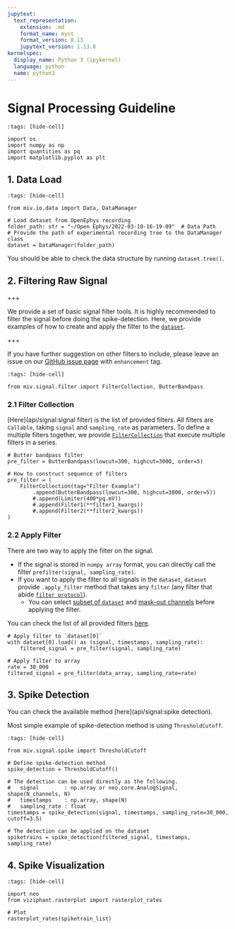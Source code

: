 ```yaml
---
jupytext:
  text_representation:
    extension: .md
    format_name: myst
    format_version: 0.13
    jupytext_version: 1.13.8
kernelspec:
  display_name: Python 3 (ipykernel)
  language: python
  name: python3
---
```


# Signal Processing Guideline

```{code-cell} ipython3
:tags: [hide-cell]

import os
import numpy as np
import quantities as pq
import matplotlib.pyplot as plt

```

## 1. Data Load

```{code-cell} ipython3
:tags: [hide-cell]

from miv.io.data import Data, DataManager
```

```{code-cell} ipython3
# Load dataset from OpenEphys recording
folder_path: str = "~/Open Ephys/2022-03-10-16-19-09"  # Data Path
# Provide the path of experimental recording tree to the DataManager class
dataset = DataManager(folder_path)
```

You should be able to check the data structure by running `dataset.tree()`.


## 2. Filtering Raw Signal

+++

We provide a set of basic signal filter tools. It is highly recommended to filter the signal before doing the spike-detection.
Here, we provide examples of how to create and apply the filter to the [`dataset`](../api/io.rst).

+++

If you have further suggestion on other filters to include, please leave an issue on our [GitHub issue page](https://github.com/GazzolaLab/MiV-OS/issues) with `enhancement` tag.

```{code-cell} ipython3
:tags: [hide-cell]

from miv.signal.filter import FilterCollection, ButterBandpass
```

### 2.1 Filter Collection

[Here](api/signal:signal filter) is the list of provided filters.
All filters are `Callable`, taking `signal` and `sampling_rate` as parameters.
To define a multiple filters together, we provide [`FilterCollection`](miv.signal.filter.FilterCollection) that execute multiple filters in a series.

```{code-cell} ipython3
# Butter bandpass filter
pre_filter = ButterBandpass(lowcut=300, highcut=3000, order=5)

# How to construct sequence of filters
pre_filter = (
    FilterCollection(tag="Filter Example")
        .append(ButterBandpass(lowcut=300, highcut=3000, order=5))
        #.append(Limiter(400*pq.mV))
        #.append(Filter1(**filter1_kwargs))
        #.append(Filter2(**filter2_kwargs))
)
```

### 2.2 Apply Filter

There are two way to apply the filter on the signal.
- If the signal is stored in `numpy array` format, you can directly call the filter `prefilter(signal, sampling_rate)`.
- If you want to apply the filter to all signals in the `dataset`, `dataset` provide `.apply_filter` method that takes any `filter` (any filter that abide [`filter protocol`](../api/_toctree/FilterAPI/miv.signal.filter.FilterProtocol)).
  - You can select [subset of `dataset`](miv.io.data.DataManager) and [mask-out channels](miv.io.data.Data) before applying the filter.

You can check the list of all provided filters [here](../api/signal).

```{code-cell} ipython3
# Apply filter to `dataset[0]`
with dataset[0].load() as (signal, timestamps, sampling_rate):
    filtered_signal = pre_filter(signal, sampling_rate)

# Apply filter to array
rate = 30_000
filtered_signal = pre_filter(data_array, sampling_rate=rate)
```

## 3. Spike Detection

You can check the available method [here](api/signal:spike detection).

Most simple example of spike-detection method is using `ThresholdCutoff`.

```{code-cell} ipython3
:tags: [hide-cell]

from miv.signal.spike import ThresholdCutoff
```

```{code-cell} ipython3
# Define spike-detection method
spike_detection = ThresholdCutoff()

# The detection can be used directly as the following.
#   signal        : np.array or neo.core.AnalogSignal, shape(N_channels, N)
#   timestamps    : np.array, shape(N)
#   sampling_rate : float
timestamps = spike_detection(signal, timestamps, sampling_rate=30_000, cutoff=3.5)

# The detection can be applied on the dataset
spiketrains = spike_detection(filtered_signal, timestamps, sampling_rate)
```

## 4. Spike Visualization

```{code-cell} ipython3
:tags: [hide-cell]

import neo
from viziphant.rasterplot import rasterplot_rates
```

```{code-cell} ipython3
# Plot
rasterplot_rates(spiketrain_list)
```
